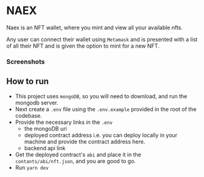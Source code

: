 # NAEX

Naex is an NFT wallet, where you mint and view all your available nfts.

Any user can connect their wallet using `Metamask` and is presented with a list of all their NFT and is given the option to mint for a new NFT.

### Screenshots

## How to run

- This project uses `mongoDB`, so you will need to download, and run the mongodb server.
- Next create a `.env` file using the `.env.example` provided in the root of the codebase.
- Provide the necessary links in the `.env`
  - the mongoDB uri
  - deployed contract address i.e. you can deploy locally in your machine and provide the contract address here.
  - backend api link
- Get the deployed contract's `abi` and place it in the `contants/abi/nft.json`, and you are good to go.
- Run `yarn dev`
